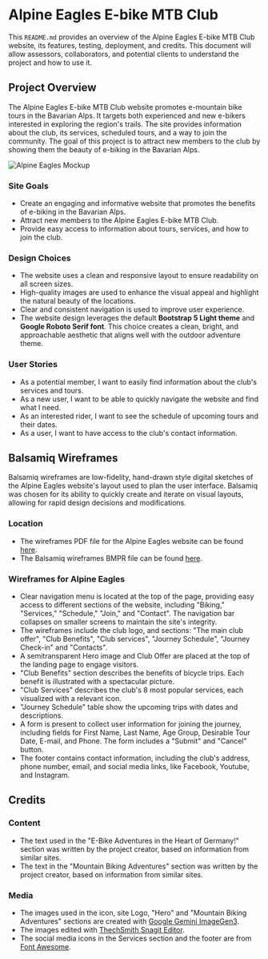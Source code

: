 # Alpine Eagles E-bike MTB Club

This `README.md` provides an overview of the Alpine Eagles E-bike MTB Club website, its features, testing, deployment, and credits. This document will allow assessors, collaborators, and potential clients to understand the project and how to use it.

## Project Overview

The Alpine Eagles E-bike MTB Club website promotes e-mountain bike tours in the Bavarian Alps. It targets both experienced and new e-bikers interested in exploring the region's trails. The site provides information about the club, its services, scheduled tours, and a way to join the community. The goal of this project is to attract new members to the club by showing them the beauty of e-biking in the Bavarian Alps.

![Alpine Eagles Mockup](assets/media/alpine-eagles-mockup-placeholder.png)

### Site Goals
*   Create an engaging and informative website that promotes the benefits of e-biking in the Bavarian Alps.
*   Attract new members to the Alpine Eagles E-bike MTB Club.
*   Provide easy access to information about tours, services, and how to join the club.

### Design Choices
*   The website uses a clean and responsive layout to ensure readability on all screen sizes.
*   High-quality images are used to enhance the visual appeal and highlight the natural beauty of the locations.
*   Clear and consistent navigation is used to improve user experience.
*   The website design leverages the default **Bootstrap 5 Light theme** and **Google Roboto Serif font**. This choice creates a clean, bright, and approachable aesthetic that aligns well with the outdoor adventure theme.

### User Stories
*   As a potential member, I want to easily find information about the club's services and tours.
*   As a new user, I want to be able to quickly navigate the website and find what I need.
*   As an interested rider, I want to see the schedule of upcoming tours and their dates.
*   As a user, I want to have access to the club's contact information.

## Balsamiq Wireframes

Balsamiq wireframes are low-fidelity, hand-drawn style digital sketches of the Alpine Eagles website's layout used to plan the user interface. Balsamiq was chosen for its ability to quickly create and iterate on visual layouts, allowing for rapid design decisions and modifications.

### Location
*	The wireframes PDF file for the Alpine Eagles website can be found [here](assets/media/alpine-eagles-wireframes.pdf).
*	The Balsamiq wireframes BMPR file can be found [here](assets/media/alpine-eagles-wireframes.bmpr).

### Wireframes for Alpine Eagles
*   Clear navigation menu is located at the top of the page, providing easy access to different sections of the website, including "Biking," "Services," "Schedule," "Join," and "Contact". The navigation bar collapses on smaller screens to maintain the site's integrity.
*   The wireframes include the club logo, and sections: "The main club offer", "Club Benefits", "Club services", "Journey Schedule", "Journey Check-in" and "Contacts".
*   A semitransparent Hero image and Club Offer are placed at the top of the landing page to engage visitors.
*   "Club Benefits" section describes the benefits of bicycle trips. Each benefit is illustrated with a spectacular picture.
*   "Club Services" describes the club's 8 most popular services, each visualized with a relevant icon.
*   "Journey Schedule" table show the upcoming trips with dates and descriptions.
*   A form is present to collect user information for joining the journey, including fields for First Name, Last Name, Age Group, Desirable Tour Date, E-mail, and Phone. The form includes a "Submit" and "Cancel" button.
*   The footer contains contact information, including the club's address, phone number, email, and social media links, like Facebook, Youtube, and Instagram.

## Credits

### Content
*   The text used in the "E-Bike Adventures in the Heart of Germany!" section was written by the project creator, based on information from similar sites.
*   The text in the "Mountain Biking Adventures" section was written by the project creator, based on information from similar sites.

### Media
*   The images used in the icon, site Logo, "Hero" and "Mountain Biking Adventures" sections are created with [Google Gemini ImageGen3](https://deepmind.google/technologies/imagen-3/).
*   The images edited with [ThechSmith Snagit Editor](https://www.techsmith.com/snagit/).
*   The social media icons in the Services section and the footer are from [Font Awesome](https://fontawesome.com/).